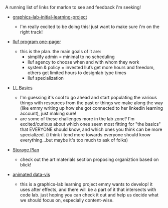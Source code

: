 A running list of links for marlon to see and feedback i'm seeking!

* [graphics-lab-initial-learning-project](/gRfNqwfXQY-IttWzC1VSeQ)
    * I'm really excited to be doing this! just want to make sure i'm on the right track!

* [lluf program one-pager](https://docs.google.com/document/d/1FaWYkAqMw8cn018Rkmcyn-ut-ivw_8_Gq03JtdOFQi4/edit#heading=h.g3r9yudqavf9)
    * this is the plan. the main goals of it are:
        * simplify admin = minimal to no scheduling
        * lluf agency to choose when and with whom they work
        * system & policy = invested llufs get more hours and freedom, others get limited hours to designlab type times
        * lluf specialization
        
* [LL Basics](/qfkTn-RzT2edGSIB91H01w)

     * I'm guessing it's cool to go ahead and start populating the various things with resources from the past or things we make along the way (like emmy writing up how she got connected to her linkedin learning account), just making sure! 
     * are some of these challenges more in the lab zone? I'm excited/curious about which ones seem most fitting for "the basics" that EVERYONE should know, and which ones you think can be more specialized. (i think i tend more towards everyone should know everything...but maybe it's too much to ask of folks)
* [Storage Plan](/YjArB8HrSY6KdPwEiZ3TCA)
    * check out the art materials section proposing organiztion based on blick!

* [animated data-vis](/S1V2erNVSHWxQdRfcjIeCw) 
    * this is a graphics-lab learning project emmy wants to develop! it uses after effects, and there will be a part of it that intersects with code lab. just hoping you can check it out and help us decide what we should focus on, especially content-wise.